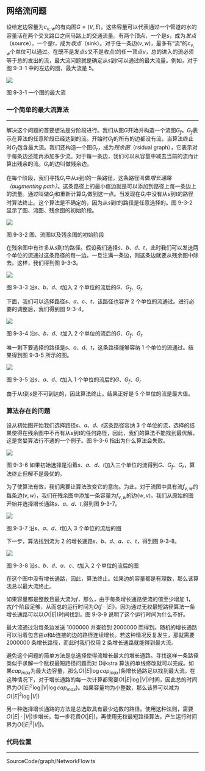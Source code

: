 <!-- @format -->

## 网络流问题

设给定边容量为$c_{v,w}$的有向图$G=(V,E)$。这些容量可以代表通过一个管道的水的容量活在两个交叉路口之间马路上的交通流量。有两个顶点，一个是$s$，成为*发点*（source），一个是$t$，成为*收点*（sink）。对于任一条边$(v,w)$，最多有“流”的$c_{v,w}$个单位可以通过。在既不是发点$s$又不是收点$t$的任一顶点$v$，总的进入的流必须等于总的发出的流，最大流问题就是确定从$s$到$t$可以通过的最大流量。例如，对于图 9-3-1 中的左边的图，最大流是 5。

<image src="../../../Images/ch9/9-3-1.png"/>

图 9-3-1 一个图的最大流

### 一个简单的最大流算法

---

解决这个问题的首要想法是分阶段进行。我们从图$G$开始并构造一个流图$G_f$。$G_f$表示在算法的任意阶段已经达到的流。开始时$G_f$的所有的边都没有流，当算法终止时$G_f$包含最大流。我们还构造一个图$G_r$，成为*残余图*（rsidual graph），它表示对于每条边还能再添加多少流。对于每一条边，我们可以从容量中减去当前的流而计算出残余的流。$G_r$的边叫做残余边。

在每个阶段，我们寻找$G_r$中从$s$到$t$的一条路径，这条路径叫做*增长通路（augmenting path）*。这条路径上的最小值边就是可以添加到路径上每一条边上的流量。通过叫做$G_f$和重新计算$G_r$做到这一点。当发现在$G_r$中没有从$s$到$t$的路径时算法终止。这个算法是不确定的，因为从$s$到$t$的路径是任意选择的。图 9-3-2 显示了图、流图、残余图的初始阶段。

<image src="../../../Images/ch9/9-3-2.png"/>

图 9-3-2 图、流图以及残余图的初始阶段

在残余图中有许多从$s$到$t$的路径。假设我们选择$s、b、d、t$，此时我们可以发送两个单位的流通过这条路径的每一边。一旦注满一条边，则这条边就要从残余图中除去。这样，我们得到图 9-3-3。

<image src="../../../Images/ch9/9-3-3.png"/>

图 9-3-3 沿$s、b、d、t$加入 2 个单位的流后的$G$、$G_f$、$G_r$

下面，我们可以选择路径$s、a、c、t$，该路径也容许 2 个单位的流通过。进行必要的调整后，我们得到图 9-3-4。

<image src="../../../Images/ch9/9-3-4.png"/>

图 9-3-4 沿$s、b、d、t$加入 2 个单位的流后的$G$、$G_f$、$G_r$

唯一剩下要选择的路径是$s、a、d、t$，这条路径能够容纳 1 个单位的流通过。结果得到图 9-3-5 所示的图。

<image src="../../../Images/ch9/9-3-5.png"/>

图 9-3-5 沿$s、a、d、t$加入 1 个单位的流后的$G$、$G_f$、$G_r$

由于从$t$到$s$是不可到达的，因此算法终止。结果正好是 5 个单位的流是最大值。

### 算法存在的问题

设从初始图开始我们选择路径$s、a、d、t$这条路径容纳 3 个单位的流，选择的结果使得在残余图中不再有从$s$到$t$的任何路径，因此，我们的算法不能找到最优解，这是贪婪算法行不通的一个例子。图 9-3-6 指出为什么算法会失败。

<image src="../../../Images/ch9/9-3-6.png"/>

图 9-3-6 如果初始选择是沿着$s、a、d、t$加入三个单位的流得到$G$、$G_f$、$G_r$，算法终止但解不是最优的。

为了使算法有效，我们需要让算法改变它的意向。为此，对于流图中具有流$f_{v,w}$的每条边$(v,w)$，我们在残余图中添加一条容量为$f_{v,w}$的边$(w,v)$。我们从原始的图开始并选择增长通路$s、a、d、t$,得到图 9-3-7。

<image src="../../../Images/ch9/9-3-7.png"/>

图 9-3-7 沿$s、a、d、t$加入 3 个单位的流后的图

下一步，算法找到流为 2 的增长通路$s、b、d、a、c、t$，得到图 9-3-8。

<image src="../../../Images/ch9/9-38.png"/>

图 9-3-8 沿$s、b、d、a、c、t$加入 2 个单位的流后的图

在这个图中没有增长通路，因此，算法终止。如果边的容量都是有理数，那么该算法总以最大流终止。

如果容量都是整数且最大流为$f$，那么，由于每条增长通路使流的值至少增加 1，古$f$个阶段足够，从而总的运行时间为$O(f \cdot |E|)$。因为通过无权最短路径算法一条增长通路可以以$O(|E|)$时间找到。图 9-3-9 说明了这个运行时间为什么不好。

最大流通过沿每条边发送 1000000 并查验到 2000000 而得到。随机的增长通路可以沿着包含由$a$和$b$连接的边的路径连续增长。若这种情况反复发生，那就需要 2000000 条增长路径，而此时我们仅用 2 条增长通路就能得到最大流。

避免这个问题的简单方法是总选择使得流增长最大的增长通路。寻找这样一条路径类似于求解一个赋权最短路径问题而对 Dijkstra 算法的单线修改就可以完成。如果$cap_{max}$为最大边容量，那么$O(|E| \log cap_{max})$条增长通路足以找到最大流。在这种情况下，对于增长通路的每一次计算都需要$O(|E| \log |V|)$时间，因此总的时间界为$O(|E|^2\log|V|\log cap_{max})$。如果容量均为小整数，那么该界可以减为$O(|E|^2\log|V|)$

另一种选择增长通路的方法是总选取具有最少边数的路径。使用这种法则，需要$O(|E|\cdot|V|)$步增长，每一步花费$O(|E|)$，再使用无权最短路径算法，产生运行时间界为$O(|E|^2|V|)$。

### 代码位置

---

SourceCode/graph/NetworkFlow.ts

